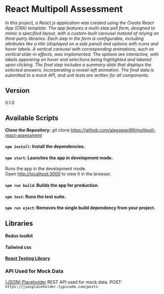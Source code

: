 # React Multipoll Assessment
*In this project, a React.js application was created using the Create React App (CRA) template. The app features a multi-step poll form, designed to mimic a specified layout, with a custom-built carousel instead of relying on third-party libraries. Each step in the form is configurable, including attributes like a title (displayed on a side panel) and options with icons and hover labels. A vertical carousel with corresponding animations, such as vertical slide-in effects, was implemented. The options are interactive, with labels appearing on hover and selections being highlighted and labeled upon clicking. The final step includes a summary slide that displays the selected answers, incorporating a reveal-left animation. The final data is submitted to a mock API, and unit tests are written for all components.*
## Version
0.1.0

Available Scripts
-----------------
**Clone the Repository:**
   git clone https://github.com/aleeawan99/multipoll-react-assessment
#### `npm install`: Install the dependencies.
#### `npm start`: Launches the app in development mode.
Runs the app in the development mode.\
Open [http://localhost:3000](http://localhost:3000) to view it in the browser.
####  `npm run build`: Builds the app for production.
#### `npm test`: Runs the test suite.
#### `npm run eject`: Removes the single build dependency from your project.

## Libraries
#### Redux toolkit 
#### Tailwind css
#### [React Testing Library](https://testing-library.com/docs/react-testing-library/intro/)

### API Used for Mock Data
[{JSON} Placeholder](https://jsonplaceholder.typicode.com/) REST API used for mock data.
POST: `https://jsonplaceholder.typicode.com/posts`
